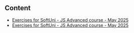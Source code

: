 
## Content

- [Exercises for SoftUni - JS Advanced course - May 2025](./SWE-academy/SoftUni-JS-Advanced-May-2025)
- [Exercises for SoftUni - JS Advanced course - May 2025](./SWE-academy/SoftUni-JS-Applications-June-2025)



